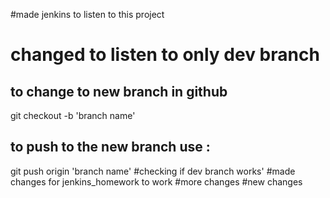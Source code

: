 #made jenkins to listen to this project
# changed to listen to only dev branch
## to change to new branch in github
git checkout -b 'branch name'
## to push to the new branch use :
git push origin 'branch name'
#checking if dev branch works'
#made changes for jenkins_homework to work
#more changes
#new changes
